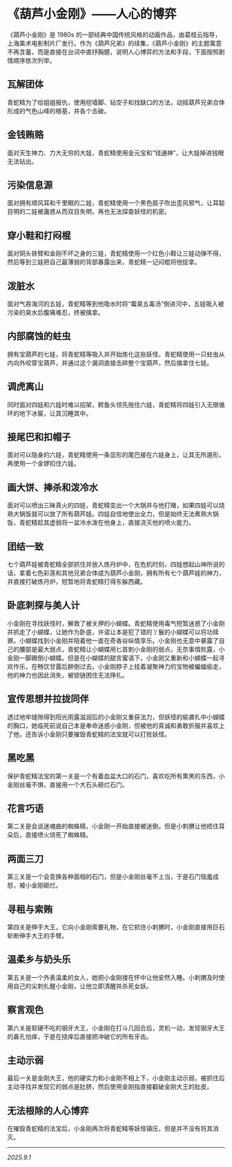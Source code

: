 # 《葫芦小金刚》——人心的博弈

《葫芦小金刚》是 1980s 的一部经典中国传统风格的动画作品，由葛桂云指导，上海美术电影制片厂发行。作为《葫芦兄弟》的续集，《葫芦小金刚》的主题寓意不再含蓄，而是直接在台词中直抒胸臆，说明人心博弈的方法和手段，下面按照剧情顺序依次列举。

## 瓦解团体

青蛇精为了给姐姐报仇，使用挖墙脚、钻空子和找缺口的方法，动摇葫芦兄弟合体形成的气色山峰的根基，并各个击破。

## 金钱贿赂

面对天生神力、力大无穷的大娃，青蛇精使用金元宝和“钱通神”，让大娃掉进钱眼无法钻出。

## 污染信息源

面对拥有顺风耳和千里眼的二娃，青蛇精使用一个黑色扇子吹出歪风邪气，让耳聪目明的二娃被蛊惑从而双目失明，再也无法探查妖怪的机密。

## 穿小鞋和打闷棍

面对铜头铁臂和金刚不坏之身的三娃，青蛇精使用一个红色小鞋让三娃动弹不得，然后等到三娃把自己最薄弱的背部暴露出来，青蛇精一记闷棍将他捉拿。

## 泼脏水

面对气吞海河的五娃，青蛇精等到他吸水时将“霉臭五毒汤”倒进河中，五娃吸入被污染的臭水后腹痛难忍，终被擒拿。

## 内部腐蚀的蛀虫

拥有宝葫芦的七娃，将青蛇精等吸入并开始炼化这些妖怪，青蛇精使用一只蛀虫从内向外咬穿宝葫芦，并通过这个漏洞直接击碎整个宝葫芦，然后擒拿住七娃。

## 调虎离山

同时面对四娃和六娃时难以招架，鳄鱼头领先拖住六娃，青蛇精将四娃引入无限循环的地下冰窖，让其沉睡其中。

## 接尾巴和扣帽子

面对可以隐身的六娃，青蛇精使用一条显形的尾巴接在六娃身上，让其无所遁形，再使用一个金锣扣住六娃。

## 画大饼、捧杀和泼冷水

面对可以喷出三昧真火的四娃，青蛇精变出一个大锅并与他打赌，如果四娃可以烧熟大锅饭就可以放了所有葫芦娃。四娃自信地使出全力，但是始终无法煮熟大锅饭，青蛇精趁其虚弱将一盆冷水泼在他身上，直接浇灭他的喷火能力。

## 团结一致

七个葫芦娃被青蛇精全部抓住并放入炼丹炉中，在危机时刻，四娃想起山神所说的话，拿着七色彩莲和其他兄弟合体成为葫芦小金刚，拥有所有七个葫芦娃的神力，并直接打破炼丹炉，短暂地将青蛇精打得东躲西藏。

## 卧底刺探与美人计

小金刚在寻找妖怪时，解救了被关押的小蝴蝶。青蛇精使用毒气短暂迷惑了小金刚并抓走了小蝴蝶，让她作为卧底，许诺让本是犯了错的丫鬟的小蝴蝶可以将功赎罪。小蝴蝶找到小金刚并陪着他一直在奇香谷纵情享乐。小金刚也无意中暴露了自己的腰部是最大弱点，青蛇精让小蝴蝶用匕首刺小金刚的弱点，无奈事情败露，小金刚一脚踢倒小蝴蝶。但是在小蝴蝶的甜言蜜语下，小金刚又重新和小蝴蝶一起寻欢作乐，在畅饮甘露后醉倒过去。小金刚脖子上挂着凝聚神力的宝物被蝙蝠偷走，他的神力也因此消失，被锁链困住无法挣扎。

## 宣传思想并拉拢同伴

透过地牢缝隙得到阳光雨露滋润后的小金刚又重获法力，但妖怪的偷袭扎中小蝴蝶的胸口，她临死前说自己本是奉命迷惑小金刚，但被他的真诚和勇敢折服并喜欢上了他，还告诉小金刚只要摧毁青蛇精的法宝就可以打败妖怪。

## 黑吃黑

保护青蛇精法宝的第一关是一个有着血盆大口的石门，喜欢吃所有熏黑的东西，小金刚丝毫不惧，直接用一个大石头砸烂石门。

## 花言巧语

第二关是会谈迷魂曲的蜘蛛精，小金刚一开始直接被迷倒，但是小刺猬让他捂住耳朵后，直接喷火烧死了蜘蛛精。

## 两面三刀

第三关是一个会变换各种面相的石门，但是小金刚丝毫不上当，于是石门恼羞成怒，被小金刚砸烂。

## 寻租与索贿

第四关是伸手大王，它向小金刚索要礼物，在它抓住小刺猬时，小金刚直接用巨石斩断伸手大王的手臂。

## 温柔乡与奶头乐

第五关是一个外表温柔的女人，她把小金刚搂在怀中让他安然入睡。小刺猬及时使用自己的尖刺扎醒小金刚，让他立即清醒并杀死女妖。

## 察言观色

第六关是软硬不吃的钢牙大王，小金刚在打斗几回合后，灵机一动，发现钢牙大王的鼻孔怕痒，于是在挠痒后直接把冲破它的所有牙齿。

## 主动示弱

最后一关是金刚大王，他的硬实力和小金刚不相上下，小金刚主动示弱，被抓住后主动寻找并发现它的弱点是肚脐，然后使用金刚指直接戳破金刚大王的肚皮。

## 无法根除的人心博弈

在摧毁青蛇精的法宝后，小金刚再次将青蛇精等妖怪镇压，但是并不没有将其消灭。

---

*2025.9.1*
